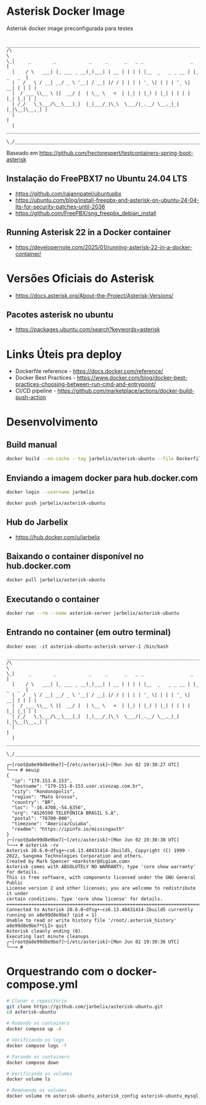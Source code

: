 # Asterisk Docker Image

Asterisk docker image preconfigurada para testes

```
  _____________________________________________________________________________
/\                                                                            \
\_|     _        _            _     _      _   _ _                 _          |
  |    / \   ___| |_ ___ _ __(_)___| | __ | | | | |__  _   _ _ __ | |_ _   _  |
  |   / _ \ / __| __/ _ \ '__| / __| |/ / | | | | '_ \| | | | '_ \| __| | | | |
  |  / ___ \\__ \ ||  __/ |  | \__ \   <  | |_| | |_) | |_| | | | | |_| |_| | |
  | /_/   \_\___/\__\___|_|  |_|___/_|\_\  \___/|_.__/ \__,_|_| |_|\__|\__,_| |
  |                                                                           |
  |   ________________________________________________________________________|_
   \_/__________________________________________________________________________/

```

Baseado em https://github.com/hectorespert/testcontainers-spring-boot-asterisk

## Instalação do FreePBX17 no Ubuntu 24.04 LTS

* https://github.com/rajannpatel/ubuntupbx
* https://ubuntu.com/blog/install-freepbx-and-asterisk-on-ubuntu-24-04-lts-for-security-patches-until-2036
* https://github.com/FreePBX/sng_freepbx_debian_install

## Running Asterisk 22 in a Docker container

* https://developernote.com/2025/01/running-asterisk-22-in-a-docker-container/

# Versões Oficiais do Asterisk

* https://docs.asterisk.org/About-the-Project/Asterisk-Versions/

## Pacotes asterisk no ubuntu

* https://packages.ubuntu.com/search?keywords=asterisk

# Links Úteis pra deploy

* Dockerfile reference - https://docs.docker.com/reference/ 
* Docker Best Practices - https://www.docker.com/blog/docker-best-practices-choosing-between-run-cmd-and-entrypoint/
* CI/CD pipeline - https://github.com/marketplace/actions/docker-build-push-action

# Desenvolvimento

## Build manual

```bash
docker build --no-cache --tag jarbelix/asterisk-ubuntu --file Dockerfile .
```

## Enviando a imagem docker para hub.docker.com

```bash
docker login --username jarbelix

docker push jarbelix/asterisk-ubuntu
```

## Hub do Jarbelix

* https://hub.docker.com/u/jarbelix

## Baixando o container disponível no hub.docker.com

```bash
docker pull jarbelix/asterisk-ubuntu
```

## Executando o container

```bash
docker run --rm --name asterisk-server jarbelix/asterisk-ubuntu
```

## Entrando no container (em outro terminal)
```
docker exec -it asterisk-ubuntu-asterisk-server-1 /bin/bash
  _____________________________________________________________________________
/\                                                                            \
\_|     _        _            _     _      _   _ _                 _          |
  |    / \   ___| |_ ___ _ __(_)___| | __ | | | | |__  _   _ _ __ | |_ _   _  |
  |   / _ \ / __| __/ _ \ '__| / __| |/ / | | | | '_ \| | | | '_ \| __| | | | |
  |  / ___ \\__ \ ||  __/ |  | \__ \   <  | |_| | |_) | |_| | | | | |_| |_| | |
  | /_/   \_\___/\__\___|_|  |_|___/_|\_\  \___/|_.__/ \__,_|_| |_|\__|\__,_| |
  |                                                                           |
  |   ________________________________________________________________________|_
   \_/__________________________________________________________________________/

┌─[root@a8e99d8e9be7]─[/etc/asterisk]─[Mon Jun 02 19:30:27 UTC]
└──╼ # meuip
{
  "ip": "179.151.8.153",
  "hostname": "179-151-8-153.user.vivozap.com.br",
  "city": "Rondonópolis",
  "region": "Mato Grosso",
  "country": "BR",
  "loc": "-16.4708,-54.6356",
  "org": "AS26599 TELEFÔNICA BRASIL S.A",
  "postal": "78700-000",
  "timezone": "America/Cuiaba",
  "readme": "https://ipinfo.io/missingauth"
}
┌─[root@a8e99d8e9be7]─[/etc/asterisk]─[Mon Jun 02 19:30:30 UTC]
└──╼ # asterisk -rv
Asterisk 20.6.0~dfsg+~cs6.13.40431414-2build5, Copyright (C) 1999 - 2022, Sangoma Technologies Corporation and others.
Created by Mark Spencer <markster@digium.com>
Asterisk comes with ABSOLUTELY NO WARRANTY; type 'core show warranty' for details.
This is free software, with components licensed under the GNU General Public
License version 2 and other licenses; you are welcome to redistribute it under
certain conditions. Type 'core show license' for details.
=========================================================================
Connected to Asterisk 20.6.0~dfsg+~cs6.13.40431414-2build5 currently running on a8e99d8e9be7 (pid = 1)
Unable to read or write history file '/root/.asterisk_history'
a8e99d8e9be7*CLI> quit
Asterisk cleanly ending (0).
Executing last minute cleanups
┌─[root@a8e99d8e9be7]─[/etc/asterisk]─[Mon Jun 02 19:30:36 UTC]
└──╼ #
```

# Orquestrando com o docker-compose.yml
```bash
# Clonar o repositório
git clone https://github.com/jarbelix/asterisk-ubuntu.git
cd asterisk-ubuntu

# Rodando os containers
docker compose up -d

# Verificando os logs
docker compose logs -f

# Parando os containers
docker compose down

# Verificando os volumes
docker volume ls

# Removendo os volumes
docker volume rm asterisk-ubuntu_asterisk_config asterisk-ubuntu_mysql_data

```
